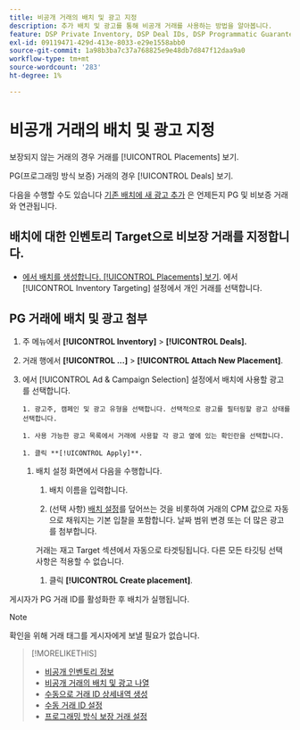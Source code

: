 ```yaml
---
title: 비공개 거래의 배치 및 광고 지정
description: 추가 배치 및 광고를 통해 비공개 거래를 사용하는 방법을 알아봅니다.
feature: DSP Private Inventory, DSP Deal IDs, DSP Programmatic Guaranteed Deals
exl-id: 09119471-429d-413e-8033-e29e1558abb0
source-git-commit: 1a98b3ba7c37a768825e9e48db7d847f12daa9a0
workflow-type: tm+mt
source-wordcount: '283'
ht-degree: 1%

---
```


# 비공개 거래의 배치 및 광고 지정

보장되지 않는 거래의 경우 거래를 [!UICONTROL Placements] 보기.

PG(프로그래밍 방식 보증) 거래의 경우 [!UICONTROL Deals] 보기.

다음을 수행할 수도 있습니다 [기존 배치에 새 광고 추가](/help/dsp/campaign-management/ads/ad-attach-to-placement.md) 은 언제든지 PG 및 비보증 거래와 연관됩니다.

## 배치에 대한 인벤토리 Target으로 비보장 거래를 지정합니다.

* [에서 배치를 생성합니다. [!UICONTROL Placements] 보기](/help/dsp/campaign-management/placements/placement-create.md). 에서 [!UICONTROL Inventory Targeting] 설정에서 개인 거래를 선택합니다.

## PG 거래에 배치 및 광고 첨부

1. 주 메뉴에서 **[!UICONTROL Inventory]** > **[!UICONTROL Deals].**

1. 거래 행에서  **[!UICONTROL ...]** > **[!UICONTROL Attach New Placement]**.

1. 에서 [!UICONTROL Ad & Campaign Selection] 설정에서 배치에 사용할 광고를 선택합니다.

       1. 광고주, 캠페인 및 광고 유형을 선택합니다. 선택적으로 광고를 필터링할 광고 상태를 선택합니다.
       
       1. 사용 가능한 광고 목록에서 거래에 사용할 각 광고 옆에 있는 확인란을 선택합니다.
       
       1. 클릭 **[!UICONTROL Apply]**.
   
   1. 배치 설정 화면에서 다음을 수행합니다.

      1. 배치 이름을 입력합니다.

      1. (선택 사항) [배치 설정](/help/dsp/campaign-management/placements/placement-settings.md)를 덮어쓰는 것을 비롯하여 거래의 CPM 값으로 자동으로 채워지는 기본 입찰을 포함합니다. 날짜 범위 변경 또는 더 많은 광고를 첨부합니다.

      거래는 재고 Target 섹션에서 자동으로 타겟팅됩니다. 다른 모든 타깃팅 선택 사항은 적용할 수 없습니다.

      1. 클릭 **[!UICONTROL Create placement]**.


게시자가 PG 거래 ID를 활성화한 후 배치가 실행됩니다.

>[!NOTE]
>
> 확인을 위해 거래 태그를 게시자에게 보낼 필요가 없습니다.

>[!MORELIKETHIS]
>
>* [비공개 인벤토리 정보](private-inventory-about.md)
>* [비공개 거래의 배치 및 광고 나열](/help/dsp/inventory/private-deal-view-placements.md)
>* [수동으로 거래 ID 상세내역 생성](deal-id-create.md)
>* [수동 거래 ID 설정](deal-id-settings.md)
>* [프로그래밍 방식 보장 거래 설정](programmatic-guaranteed-set-up.md)

